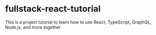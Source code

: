# fullstack-react-tutorial
This is a project tutorial to learn how to use React, TypeScript, GraphQL, Node.js, and more together
